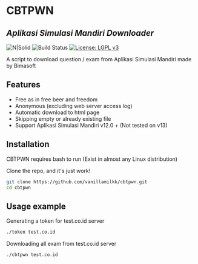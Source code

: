 # CBTPWN
## _Aplikasi Simulasi Mandiri Downloader_

![N|Solid](https://img.shields.io/badge/Made%20with-bash-green) ![Build Status](https://travis-ci.org/joemccann/dillinger.svg?branch=master) [![License: LGPL v3](https://img.shields.io/badge/License-LGPL%20v3-blue.svg)](https://www.gnu.org/licenses/lgpl-3.0)



A script to download question / exam from Aplikasi Simulasi Mandiri made by Bimasoft


## Features

- Free as in free beer and freedom
- Anonymous (excluding web server access log)
- Automatic download to html page
- Skipping empty or already existing file
- Support Aplikasi Simulasi Mandiri v12.0 + (Not tested on v13)


## Installation

CBTPWN requires bash to run (Exist in almost any Linux distribution)

Clone the repo, and it's just work!

```sh
git clone https://github.com/vanillamilkk/cbtpwn.git
cd cbtpwn
```

## Usage example

Generating a token for test.co.id server
```sh
./token test.co.id
```

Downloading all exam from test.co.id server
```sh
./cbtpwn test.co.id
```
